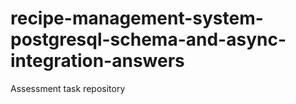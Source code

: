 # recipe-management-system-postgresql-schema-and-async-integration-answers
Assessment task repository
